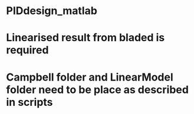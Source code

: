 # PIDdesign_matlab
# Linearised result from bladed is required
# Campbell folder and LinearModel folder need to be place as described in scripts
